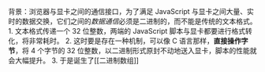 背景：浏览器与显卡之间的通信接口，为了满足 JavaScript 与显卡之间大量、实时的数据交换，它们之间的*数据通信*必须是二进制的，而不能是传统的文本格式。
	1. 文本格式传递一个 32 位整数，两端的 JavaScript 脚本与显卡都要进行格式转化，将非常耗时。
	2. 这时要是存在一种机制，可以像 C 语言那样，**直接操作字节**，将 4 个字节的 32 位整数，以二进制形式原封不动地送入显卡，脚本的性能就会大幅提升。
	3. 于是诞生了[[二进制数组]] 